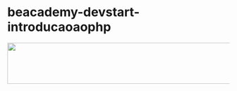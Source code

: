 # beacademy-devstart-introducaoaophp

<div>
<img width="599" height="94" src="https://www.beacademy.com.br/wp-content/uploads/2019/11/Logo-Topo.png" class="attachment-large size-large" alt="" loading="lazy" srcset="https://www.beacademy.com.br/wp-content/uploads/2019/11/Logo-Topo.png 599w, https://www.beacademy.com.br/wp-content/uploads/2019/11/Logo-Topo-300x47.png 300w" sizes="(max-width: 599px) 100vw, 599px">
</div>
